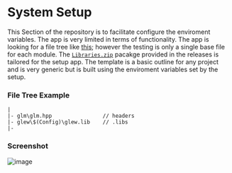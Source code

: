 # System Setup
This Section of the repository is to facilitate configure the enviroment variables. The app is very limited in terms of functionality. The app is looking for a file tree like [this](#file-tree-example); however the testing is only a single base file for each module. The [`Libraries.zip`](https://github.com/prince-chrismc/Computer-Graphics/releases/download/Setup-v1.1.0/Libraries.zip) pacakge provided in the releases is tailored for the setup app. The template is a basic outline for any project and is very generic but is built using the enviroment variables set by the setup.

### File Tree Example
```
|
|- glm\glm.hpp                // headers
|- glew\$(Config)\glew.lib    // .libs
|- 
```

### Screenshot
![image](https://user-images.githubusercontent.com/16867443/31201517-f1a53fba-a92c-11e7-93f9-8553e5f03a3a.png)

